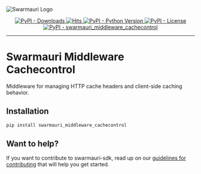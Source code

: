 ![Swarmauri Logo](https://res.cloudinary.com/dbjmpekvl/image/upload/v1730099724/Swarmauri-logo-lockup-2048x757_hww01w.png)

<p align="center">
    <a href="https://pypi.org/project/swarmauri_middleware_cachecontrol/">
        <img src="https://img.shields.io/pypi/dm/swarmauri_middleware_cachecontrol" alt="PyPI - Downloads"/>
    </a>
    <a href="https://hits.sh/github.com/swarmauri/swarmauri-sdk/tree/master/pkgs/standards/swarmauri_middleware_cachecontrol/">
        <img alt="Hits" src="https://hits.sh/github.com/swarmauri/swarmauri-sdk/tree/master/pkgs/standards/swarmauri_middleware_cachecontrol.svg"/>
    </a>
    <a href="https://pypi.org/project/swarmauri_middleware_cachecontrol/">
        <img src="https://img.shields.io/pypi/pyversions/swarmauri_middleware_cachecontrol" alt="PyPI - Python Version"/>
    </a>
    <a href="https://pypi.org/project/swarmauri_middleware_cachecontrol/">
        <img src="https://img.shields.io/pypi/l/swarmauri_middleware_cachecontrol" alt="PyPI - License"/>
    </a>
    <a href="https://pypi.org/project/swarmauri_middleware_cachecontrol/">
        <img src="https://img.shields.io/pypi/v/swarmauri_middleware_cachecontrol?label=swarmauri_middleware_cachecontrol&color=green" alt="PyPI - swarmauri_middleware_cachecontrol"/>
    </a>
</p>

---

# Swarmauri Middleware Cachecontrol

Middleware for managing HTTP cache headers and client-side caching behavior.

## Installation

```bash
pip install swarmauri_middleware_cachecontrol
```

## Want to help?

If you want to contribute to swarmauri-sdk, read up on our [guidelines for contributing](https://github.com/swarmauri/swarmauri-sdk/blob/master/contributing.md) that will help you get started.
